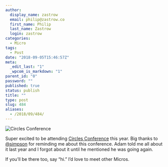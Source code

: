```yaml
---
author:
  display_name: zastrow
  email: philip@zastrow.co
  first_name: Philip
  last_name: Zastrow
  login: zastrow
categories:
  - Micro
tags:
  - Post
date: "2018-09-05T15:46:57Z"
meta:
  _edit_last: "1"
  _wpcom_is_markdown: "1"
parent_id: "0"
password: ""
published: true
status: publish
title: ""
type: post
slug: 484
aliases:
  - /2018/09/484/
---
```

<p><img src="/assets/2018/09/circles.png" alt="Circles Conference" /></p>
<p>Super excited to be attending <a href="https://circlesconference.com">Circles Conference</a> this year. Big thanks to <a href="https://micro.blog/simpson">@simpson</a> for reminding me about this conference. Adam told me all about it last year and I forgot about it until he mentioned he was going again.</p>
<p>If you’ll be there too, say “hi.” I’d love to meet other Micros.</p>
